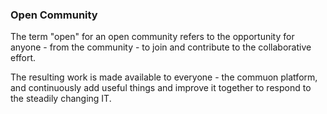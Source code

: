 
### Open Community

The term "open" for an open community refers to the opportunity for anyone - from the community - to join and contribute to the collaborative effort.

The resulting work is made available to everyone - the commuon platform, and continuously add useful things and improve it together to respond to the steadily changing IT.

